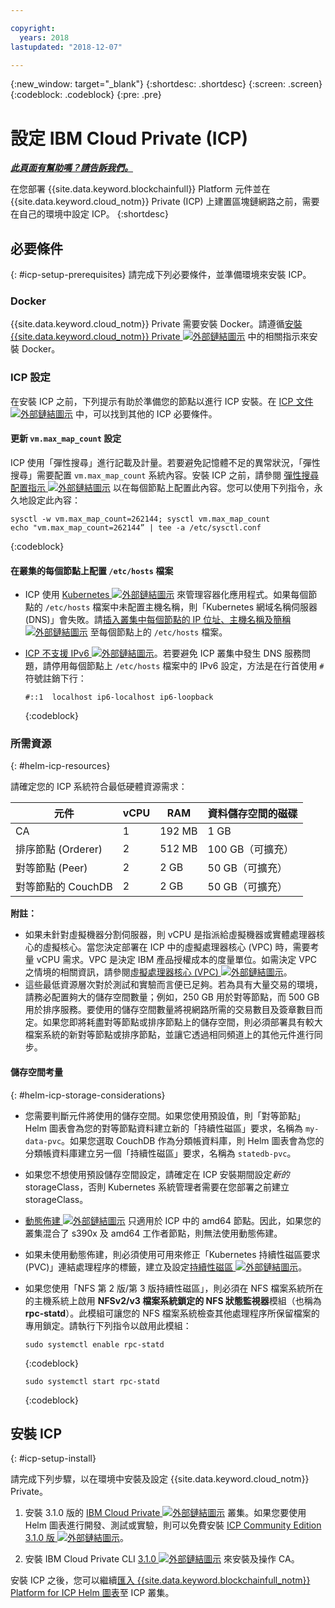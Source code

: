 ```yaml
---

copyright:
  years: 2018
lastupdated: "2018-12-07"

---
```


{:new_window: target="_blank"}
{:shortdesc: .shortdesc}
{:screen: .screen}
{:codeblock: .codeblock}
{:pre: .pre}

# 設定 IBM Cloud Private (ICP)


***[此頁面有幫助嗎？請告訴我們。](https://www.surveygizmo.com/s3/4501493/IBM-Blockchain-Documentation)***


在您部署 {{site.data.keyword.blockchainfull}} Platform 元件並在 {{site.data.keyword.cloud_notm}} Private (ICP) 上建置區塊鏈網路之前，需要在自己的環境中設定 ICP。
{:shortdesc}

## 必要條件
{: #icp-setup-prerequisites}
請完成下列必要條件，並準備環境來安裝 ICP。

### Docker
{{site.data.keyword.cloud_notm}} Private 需要安裝 Docker。請遵循[安裝 {{site.data.keyword.cloud_notm}} Private ![外部鏈結圖示](/images/external_link.svg "外部鏈結圖示")](https://www.ibm.com/support/knowledgecenter/en/SSBS6K_3.1.0/installing/install.html "安裝 {{site.data.keyword.cloud_notm}} Private") 中的相關指示來安裝 Docker。

### ICP 設定
在安裝 ICP 之前，下列提示有助於準備您的節點以進行 ICP 安裝。在 [ICP 文件 ![外部鏈結圖示](/images/external_link.svg "外部鏈結圖示")](https://www.ibm.com/support/knowledgecenter/en/SSBS6K_3.1.0/installing/prep.html "準備叢集以進行安裝") 中，可以找到其他的 ICP 必要條件。

#### 更新 `vm.max_map_count` 設定
ICP 使用「彈性搜尋」進行記載及計量。若要避免記憶體不足的異常狀況，「彈性搜尋」需要配置 `vm.max_map_count` 系統內容。安裝 ICP 之前，請參閱 [彈性搜尋配置指示 ![外部鏈結圖示](/images/external_link.svg "外部鏈結圖示")](https://www.elastic.co/guide/en/elasticsearch/reference/current/vm-max-map-count.html "虛擬記憶體") 以在每個節點上配置此內容。您可以使用下列指令，永久地設定此內容：

```
sysctl -w vm.max_map_count=262144; sysctl vm.max_map_count
echo "vm.max_map_count=262144” | tee -a /etc/sysctl.conf
```
{:codeblock}

#### 在叢集的每個節點上配置 `/etc/hosts` 檔案

- ICP 使用 [Kubernetes ![外部鏈結圖示](images/external_link.svg "外部鏈結圖示")](https://kubernetes.io/docs/tutorials/kubernetes-basics/ "瞭解 Kubernetes 基本概念") 來管理容器化應用程式。如果每個節點的 `/etc/hosts` 檔案中未配置主機名稱，則「Kubernetes 網域名稱伺服器 (DNS)」會失敗。請[插入叢集中每個節點的 IP 位址、主機名稱及簡稱 ![外部鏈結圖示](images/external_link.svg "外部鏈結圖示")](https://www.ibm.com/support/knowledgecenter/en/SSBS6K_3.1.0/installing/prep_cluster.html "配置叢集") 至每個節點上的 `/etc/hosts` 檔案。

- [ICP 不支援 IPv6 ![外部鏈結圖示](images/external_link.svg "外部鏈結圖示")](https://www.ibm.com/support/knowledgecenter/en/SSBS6K_3.1.0/getting_started/known_issues.html#ipv6 "不支援 IPv6")。若要避免 ICP 叢集中發生 DNS 服務問題，請停用每個節點上 `/etc/hosts` 檔案中的 IPv6 設定，方法是在行首使用 `#` 符號註銷下行：
  ```
  #::1  localhost ip6-localhost ip6-loopback
  ```
  {:codeblock}

### 所需資源
{: #helm-icp-resources}

請確定您的 ICP 系統符合最低硬體資源需求：

| 元件 | vCPU | RAM | 資料儲存空間的磁碟 |
|-----------|------|-----|-----------------------|
| CA | 1 |192 MB | 1 GB |
|排序節點 (Orderer)| 2 | 512 MB | 100 GB（可擴充）|
|對等節點 (Peer)| 2 | 2 GB | 50 GB（可擴充）|
| 對等節點的 CouchDB | 2 | 2 GB | 50 GB（可擴充）|

 **附註：**
 - 如果未針對虛擬機器分割伺服器，則 vCPU 是指派給虛擬機器或實體處理器核心的虛擬核心。當您決定部署在 ICP 中的虛擬處理器核心 (VPC) 時，需要考量 vCPU 需求。VPC 是決定 IBM 產品授權成本的度量單位。如需決定 VPC 之情境的相關資訊，請參閱[虛擬處理器核心 (VPC) ![外部鏈結圖示](images/external_link.svg "外部鏈結圖示")](https://www.ibm.com/support/knowledgecenter/en/SS8JFY_9.2.0/com.ibm.lmt.doc/Inventory/overview/c_virtual_processor_core_licenses.html)。
 - 這些最低資源層次對於測試和實驗而言便已足夠。若為具有大量交易的環境，請務必配置夠大的儲存空間數量；例如，250 GB 用於對等節點，而 500 GB 用於排序服務。要使用的儲存空間數量將視網路所需的交易數目及簽章數目而定。如果您即將耗盡對等節點或排序節點上的儲存空間，則必須部署具有較大檔案系統的新對等節點或排序節點，並讓它透過相同頻道上的其他元件進行同步。

#### 儲存空間考量
{: #helm-icp-storage-considerations}

* 您需要判斷元件將使用的儲存空間。如果您使用預設值，則「對等節點」Helm 圖表會為您的對等節點資料建立新的「持續性磁區」要求，名稱為 `my-data-pvc`。如果您選取 CouchDB 作為分類帳資料庫，則 Helm 圖表會為您的分類帳資料庫建立另一個「持續性磁區」要求，名稱為 `statedb-pvc`。
* 如果您不想使用預設儲存空間設定，請確定在 ICP 安裝期間設定*新的* storageClass，否則 Kubernetes 系統管理者需要在您部署之前建立 storageClass。
* [動態佈建 ![外部鏈結圖示](/images/external_link.svg "外部鏈結圖示")]( https://kubernetes.io/docs/concepts/storage/dynamic-provisioning/ "動態磁區佈建") 只適用於 ICP 中的 amd64 節點。因此，如果您的叢集混合了 s390x 及 amd64 工作者節點，則無法使用動態佈建。
* 如果未使用動態佈建，則必須使用可用來修正「Kubernetes 持續性磁區要求 (PVC)」連結處理程序的標籤，建立及設定[持續性磁區 ![外部鏈結圖示](/images/external_link.svg "外部鏈結圖示")](https://kubernetes.io/docs/concepts/storage/persistent-volumes/ "持續性磁區")。
* 如果您使用「NFS 第 2 版/第 3 版持續性磁區」，則必須在 NFS 檔案系統所在的主機系統上啟用 **NFSv2/v3 檔案系統鎖定的 NFS 狀態監視器**模組（也稱為 **rpc-statd**）。此模組可讓您的 NFS 檔案系統檢查其他處理程序所保留檔案的專用鎖定。請執行下列指令以啟用此模組：
  ```
  sudo systemctl enable rpc-statd
  ```
  {:codeblock}

  ```
  sudo systemctl start rpc-statd
  ```
  {:codeblock}

## 安裝 ICP
{: #icp-setup-install}

請完成下列步驟，以在環境中安裝及設定 {{site.data.keyword.cloud_notm}} Private。

1. 安裝 3.1.0 版的 [IBM Cloud Private ![外部鏈結圖示](images/external_link.svg "外部鏈結圖示")](https://www.ibm.com/support/knowledgecenter/en/SSBS6K_3.1.0/kc_welcome_containers.html) 叢集。如果您要使用 Helm 圖表進行開發、測試或實驗，則可以免費安裝 [ICP Community Edition 3.1.0 版 ![外部鏈結圖示](/images/external_link.svg "外部鏈結圖示")]( https://www.ibm.com/support/knowledgecenter/en/SSBS6K_3.1.0/kc_welcome_containers.html "{{site.data.keyword.cloud_notm}} Private-CE 3.1.0 版")。

2. 安裝 IBM Cloud Private CLI [3.1.0 ![外部鏈結圖示](images/external_link.svg "外部鏈結圖示")](https://www.ibm.com/support/knowledgecenter/en/SSBS6K_3.1.0/manage_cluster/install_cli.html) 來安裝及操作 CA。

安裝 ICP 之後，您可以繼續[匯入 {{site.data.keyword.blockchainfull_notm}} Platform for ICP Helm 圖表](howto/helm_install_icp.html)至 ICP 叢集。
